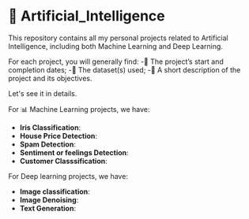 # 🧠 Artificial_Intelligence

This repository contains all my personal projects related to Artificial Intelligence, including both Machine Learning and Deep Learning.

For each project, you will generally find:
-📅 The project’s start and completion dates;
-📂 The dataset(s) used;
-📝 A short description of the project and its objectives.

Let's see it in details.

For 📊 Machine Learning projects, we have:
  - **Iris Classification**:
  - **House Price Detection**:
  - **Spam Detection**:
  - **Sentiment or feelings Detection**:
  - **Customer Classsification**:


For Deep learning projects, we have:
  - **Image classification**:
  - **Image Denoising**:
  - **Text Generation**:
